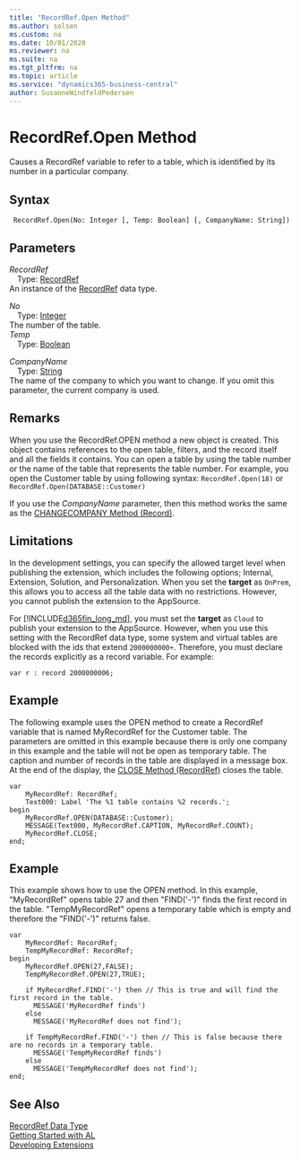 ```yaml
---
title: "RecordRef.Open Method"
ms.author: solsen
ms.custom: na
ms.date: 10/01/2020
ms.reviewer: na
ms.suite: na
ms.tgt_pltfrm: na
ms.topic: article
ms.service: "dynamics365-business-central"
author: SusanneWindfeldPedersen
---
```

[//]: # (START>DO_NOT_EDIT)
[//]: # (IMPORTANT:Do not edit any of the content between here and the END>DO_NOT_EDIT.)
[//]: # (Any modifications should be made in the .xml files in the ModernDev repo.)
# RecordRef.Open Method
Causes a RecordRef variable to refer to a table, which is identified by its number in a particular company.


## Syntax
```
 RecordRef.Open(No: Integer [, Temp: Boolean] [, CompanyName: String])
```
## Parameters
*RecordRef*  
&emsp;Type: [RecordRef](recordref-data-type.md)  
An instance of the [RecordRef](recordref-data-type.md) data type.  

*No*  
&emsp;Type: [Integer](../integer/integer-data-type.md)  
The number of the table.  
*Temp*  
&emsp;Type: [Boolean](../boolean/boolean-data-type.md)  
  
*CompanyName*  
&emsp;Type: [String](../string/string-data-type.md)  
The name of the company to which you want to change. If you omit this parameter, the current company is used.  



[//]: # (IMPORTANT: END>DO_NOT_EDIT)

## Remarks  
 When you use the RecordRef.OPEN method a new object is created. This object contains references to the open table, filters, and the record itself and all the fields it contains. You can open a table by using the table number or the name of the table that represents the table number. For example, you open the Customer table by using following syntax: `RecordRef.Open(18)` or `RecordRef.Open(DATABASE::Customer)`  
  
 If you use the *CompanyName* parameter, then this method works the same as the [CHANGECOMPANY Method \(Record\)](../../methods/devenv-changecompany-method-record.md).  

## Limitations 
 In the development settings, you can specify the allowed target level when publishing the extension, which includes the following options; Internal, Extension, Solution, and Personalization. When you set the **target** as `OnPrem`, this allows you to access all the table data with no restrictions. However, you cannot publish the extension to the AppSource. <!-- For more information, see [Development Settings](../../configuring-microsoft-dynamics-nav-server.md#development-settings). -->
 
 For [!INCLUDE[d365fin_long_md](../../includes/d365fin_long_md.md)], you must set the **target** as `Cloud` to publish your extension to the AppSource. However, when you use this setting with the RecordRef data type, some system and virtual tables are blocked with the ids that extend `2000000000+`. Therefore, you must declare the records explicitly as a record variable. For example: 
```
var r : record 2000000006;
```
## Example  
 The following example uses the OPEN method to create a RecordRef variable that is named MyRecordRef for the Customer table. The parameters are omitted in this example because there is only one company in this example and the table will not be open as temporary table. The caption and number of records in the table are displayed in a message box. At the end of the display, the [CLOSE Method \(RecordRef\)](recordref-close-method.md) closes the table. 

```  
var
    MyRecordRef: RecordRef;
    Text000: Label 'The %1 table contains %2 records.'; 
begin    
    MyRecordRef.OPEN(DATABASE::Customer);  
    MESSAGE(Text000, MyRecordRef.CAPTION, MyRecordRef.COUNT);  
    MyRecordRef.CLOSE;  
end;
```  
  
## Example  
 This example shows how to use the OPEN method. In this example, "MyRecordRef" opens table 27 and then "FIND\('-'\)" finds the first record in the table. "TempMyRecordRef" opens a temporary table which is empty and therefore the "FIND\('-'\)" returns false.
  
```  
var
    MyRecordRef: RecordRef;
    TempMyRecordRef: RecordRef;
begin  
    MyRecordRef.OPEN(27,FALSE);  
    TempMyRecordRef.OPEN(27,TRUE);  
      
    if MyRecordRef.FIND('-') then // This is true and will find the first record in the table.  
      MESSAGE('MyRecordRef finds')  
    else  
      MESSAGE('MyRecordRef does not find');  
      
    if TempMyRecordRef.FIND('-') then // This is false because there are no records in a temporary table.  
      MESSAGE('TempMyRecordRef finds')  
    else  
      MESSAGE('TempMyRecordRef does not find');  
end;
```  

## See Also
[RecordRef Data Type](recordref-data-type.md)  
[Getting Started with AL](../../devenv-get-started.md)  
[Developing Extensions](../../devenv-dev-overview.md)